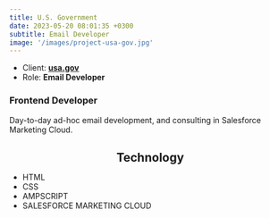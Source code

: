```yaml
---
title: U.S. Government
date: 2023-05-20 08:01:35 +0300
subtitle: Email Developer
image: '/images/project-usa-gov.jpg'
---
```


<!-- -->

<ul class="list-inline item-details">
    <li>Client:
        <strong><a href="https://www.usa.gov">usa.gov</a>
        </strong>
    </li>
    <li>Role:
        <strong>Email Developer</strong>
    </li>
</ul>

<h3>Frontend Developer</h3>
Day-to-day ad-hoc email development, and consulting in Salesforce Marketing Cloud.

<h2 style="text-align: center; margin-bottom: 10px;">Technology</h2>
<ul class="list-inline item-details">
    <li>HTML</li>
    <li>CSS</li>
    <li>AMPSCRIPT</li>
    <li>SALESFORCE MARKETING CLOUD</li>
</ul>